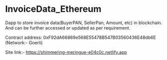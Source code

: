 # InvoiceData_Ethereum
Dapp to store invoice data(BuyerPAN, SellerPan, Amount, etc) in blockchain. And can be further accessed or updated as per requirement. 

 Contract address: 0xF92dA66869e568E55478B547B03560436E48db6E (Network:- Goerli)
 
 Site link:- https://shimmering-meringue-e04c0c.netlify.app
